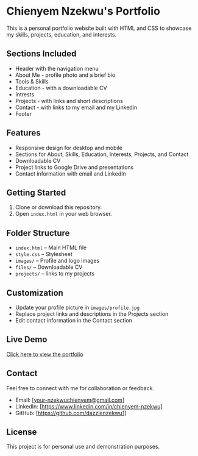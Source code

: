 # Chienyem Nzekwu's Portfolio

This is a personal portfolio website built with HTML and CSS to showcase my skills, projects, education, and interests.

## Sections Included

- Header with the navigation menu
- About Me - profile photo and a brief bio
- Tools & Skills
- Education - with a downloadable CV
- Intrests
- Projects - with links and short descriptions
- Contact - with links to my email and my Linkedin
- Footer

## Features

- Responsive design for desktop and mobile
- Sections for About, Skills, Education, Interests, Projects, and Contact
- Downloadable CV
- Project links to Google Drive and presentations
- Contact information with email and LinkedIn

## Getting Started

1. Clone or download this repository.
2. Open `index.html` in your web browser.

## Folder Structure

- `index.html` – Main HTML file
- `style.css` – Stylesheet
- `images/` – Profile and logo images
- `files/` – Downloadable CV
- `projects/` – links to my projects

## Customization

- Update your profile picture in `images/profile.jpg`
- Replace project links and descriptions in the Projects section
- Edit contact information in the Contact section

## Live Demo

[Click here to view the portfolio](https://chienyem-portfolio.netlify.app/)

## Contact

Feel free to connect with me for collaboration or feedback.
- Email: [your-nzekwuchienyem@gmail.com]
- LinkedIn: [https://www.linkedin.com/in/chienyem-nzekwu]
- GitHub: [https://github.com/dazzlenzekwu1]

## License

This project is for personal use and demonstration purposes.
